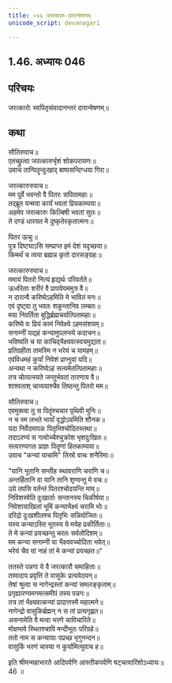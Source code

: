 ```yaml
---
title: ०४६ जरत्कारु-दारान्वेषणम्
unicode_script: devanagari

---
```

## 1.46. अध्यायः 046

## परिचयः

जरत्कारोः स्वपितृसंवादानन्तरं दारान्वेषणम्॥  

## कथा

सौतिरुवाच॥  
एतच्छ्रुत्वा जरत्कारुर्भृशं शोकपरायणः॥  
उवाच तान्पितॄन्दुःखाद् बाष्पसन्दिग्धया गिरा॥  

जरत्कारुरुवाच॥  
मम पूर्वे भवन्तो वै पितरः सपितामहाः॥  
तद्ब्रूत यन्मया कार्यं भवतां प्रियकाम्यया॥  
अहमेव जरत्कारुः किल्बिषी भवतां सुतः॥  
ते दण्डं धारयत मे दुष्कृतेरकृतात्मनः॥  

पितर ऊचुः॥  
पुत्र दिष्ट्याऽसि सम्प्राप्त इमं देशं यदृच्छया॥  
किमर्थं च त्वया ब्रह्मन्न कृतो दारसङ्ग्रहः॥  

जरत्कारुरुवाच॥  
ममायं पितरो नित्यं हृद्यर्थः परिवर्तते॥  
ऊर्ध्वरेताः शरीरं वै प्रापयेयममुत्र वै॥  
न दारान्वै करिष्येऽहमिति मे भावितं मनः॥  
एवं दृष्ट्वा तु भवतः शकुन्तानिव लम्बतः॥  
मया निवर्तिता बुद्धिर्ब्रह्मचर्यात्पितामहाः॥  
करिष्ये वः प्रियं कामं निवेक्ष्ये ऽहमसंशयम्॥  
सनाम्नीं यद्यहं कन्यामुपलप्स्ये कदाचन॥  
भविष्यति च या काचिद्भैक्ष्यवत्स्वयमुद्यता॥  
प्रतिग्रहीता तामस्मि न भरेयं च यामहम्॥  
एवंविधमहं कुर्यां निवेशं प्राप्नुयां यदि॥  
अन्यथा न करिष्येऽहं सत्यमेतत्पितामहाः॥  
तत्र चोत्पत्स्यते जन्तुर्भवतां तारणाय वै॥  
शाश्वताश् चाव्ययाश्चैव तिष्ठन्तु पितरो मम॥  

सौतिरुवाच॥  
एवमुक्त्वा तु स पितॄंश्चचार पृथिवी मुनिः॥  
न च स्म लभते भार्यां वृद्धोऽयमिति शौनक॥  
यदा निर्वेदमापन्नः पितृभिश्चोदितस्तथा॥  
तदाऽरण्यं स गत्वोच्चैश्चुक्रोश भृशदुःखितः॥  
सत्वरण्यगतः प्राज्ञः पितॄणां हितकाम्यया॥  
उवाच "कन्यां याचामि" तिस्रो वाचः शनैरिमाः॥  

"यानि भूतानि सन्तीह स्थावराणि चराणि च॥  
अन्तर्हितानि वा यानि तानि शृण्वन्तु मे वचः॥  
उग्रे तपसि वर्तन्तं पितरश्चोदयन्ति माम्॥  
निविशस्वेति दुःखार्ताः सन्तानस्य चिकीर्षया॥  
निवेशायाखिलां भूमिं कन्याभैक्ष्यं चरामि भोः॥  
दरिद्रो दुःखशीलश्च पितृभिः सन्नियोजितः॥  
यस्य कन्याऽस्ति भूतस्य ये मयेह प्रकीर्तिताः॥  
ते मे कन्यां प्रयच्छन्तु चरतः सर्वतोदिशम्॥  
मम कन्या सनाम्नी या भैक्ष्यवच्चोदिता भवेत्॥  
भरेयं चैव यां नाहं तां मे कन्यां प्रयच्छत॥"  

ततस्ते पन्नगा ये वै जरत्कारौ समाहिताः॥  
तामादाय प्रवृत्तिं ते वासुकेः प्रत्यवेदयन्॥  
तेषां श्रुत्वा स नागेन्द्रस्तां कन्यां समलङ्कृताम्॥  
प्रगृह्यारण्यमगमत्समीपं तस्य पन्नगः॥  
तत्र तां भैक्ष्यवत्कन्यां प्रादात्तस्मै महात्मने॥  
नागेन्द्रो वासुकिर्ब्रह्मन् न स तां प्रत्यगृह्णत॥  
असनामेति वै मत्वा भरणे चाविचारिते॥  
मोक्षभावे स्थितश्चापि मन्दीभूतः परिग्रहे॥  
ततो नाम स कन्यायाः पप्रच्छ भृगुनन्दन॥  
वासुकिं भरणं चास्या न कुर्यामित्युवाच ह॥  

इति श्रीमन्महाभारते आदिपर्वणि आस्तीकपर्वणि षट्चत्वारिंशोऽध्यायः॥  
46 ॥  